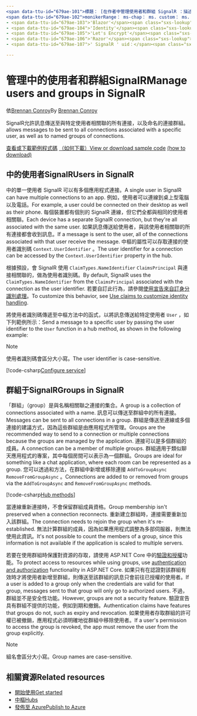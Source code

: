 ```yaml
---
<span data-ttu-id="679ae-101">標題： [在作者中管理使用者和群組 SignalR ：描述：] ASP.NET Core SignalR 使用者和群組管理的總覽。</span><span class="sxs-lookup"><span data-stu-id="679ae-101">title: 'Manage users and groups in SignalR' author: description: 'Overview of ASP.NET Core SignalR User and Group management.'</span></span>
<span data-ttu-id="679ae-102">monikerRange： ms-chap： ms. custom： ms. date： no-loc：</span><span class="sxs-lookup"><span data-stu-id="679ae-102">monikerRange: ms.author: ms.custom: ms.date: no-loc:</span></span>
- <span data-ttu-id="679ae-103">'Blazor'</span><span class="sxs-lookup"><span data-stu-id="679ae-103">'Blazor'</span></span>
- <span data-ttu-id="679ae-104">'Identity'</span><span class="sxs-lookup"><span data-stu-id="679ae-104">'Identity'</span></span>
- <span data-ttu-id="679ae-105">'Let's Encrypt'</span><span class="sxs-lookup"><span data-stu-id="679ae-105">'Let's Encrypt'</span></span>
- <span data-ttu-id="679ae-106">'Razor'</span><span class="sxs-lookup"><span data-stu-id="679ae-106">'Razor'</span></span>
- <span data-ttu-id="679ae-107">' SignalR ' uid：</span><span class="sxs-lookup"><span data-stu-id="679ae-107">'SignalR' uid:</span></span> 

---
```


# <a name="manage-users-and-groups-in-signalr"></a><span data-ttu-id="679ae-108">管理中的使用者和群組SignalR</span><span class="sxs-lookup"><span data-stu-id="679ae-108">Manage users and groups in SignalR</span></span>

<span data-ttu-id="679ae-109">依[Brennan Conroy](https://github.com/BrennanConroy)</span><span class="sxs-lookup"><span data-stu-id="679ae-109">By [Brennan Conroy](https://github.com/BrennanConroy)</span></span>

SignalR<span data-ttu-id="679ae-110">允許訊息傳送至與特定使用者相關聯的所有連接，以及命名的連接群組。</span><span class="sxs-lookup"><span data-stu-id="679ae-110"> allows messages to be sent to all connections associated with a specific user, as well as to named groups of connections.</span></span>

<span data-ttu-id="679ae-111">[查看或下載範例程式碼](https://github.com/dotnet/AspNetCore.Docs/tree/master/aspnetcore/signalr/groups/sample/) [（如何下載）](xref:index#how-to-download-a-sample)</span><span class="sxs-lookup"><span data-stu-id="679ae-111">[View or download sample code](https://github.com/dotnet/AspNetCore.Docs/tree/master/aspnetcore/signalr/groups/sample/) [(how to download)](xref:index#how-to-download-a-sample)</span></span>

## <a name="users-in-signalr"></a><span data-ttu-id="679ae-112">中的使用者SignalR</span><span class="sxs-lookup"><span data-stu-id="679ae-112">Users in SignalR</span></span>

<span data-ttu-id="679ae-113">中的單一使用者 SignalR 可以有多個應用程式連接。</span><span class="sxs-lookup"><span data-stu-id="679ae-113">A single user in SignalR can have multiple connections to an app.</span></span> <span data-ttu-id="679ae-114">例如，使用者可以連線到桌上型電腦以及電話。</span><span class="sxs-lookup"><span data-stu-id="679ae-114">For example, a user could be connected on their desktop as well as their phone.</span></span> <span data-ttu-id="679ae-115">每個裝置都有個別的 SignalR 連線，但它們全都與相同的使用者相關聯。</span><span class="sxs-lookup"><span data-stu-id="679ae-115">Each device has a separate SignalR connection, but they're all associated with the same user.</span></span> <span data-ttu-id="679ae-116">如果訊息傳送給使用者，與該使用者相關聯的所有連接都會收到訊息。</span><span class="sxs-lookup"><span data-stu-id="679ae-116">If a message is sent to the user, all of the connections associated with that user receive the message.</span></span> <span data-ttu-id="679ae-117">中樞的屬性可以存取連接的使用者識別碼 `Context.UserIdentifier` 。</span><span class="sxs-lookup"><span data-stu-id="679ae-117">The user identifier for a connection can be accessed by the `Context.UserIdentifier` property in the hub.</span></span>

<span data-ttu-id="679ae-118">根據預設，會 SignalR 使用 `ClaimTypes.NameIdentifier` `ClaimsPrincipal` 與連接相關聯的，做為使用者識別碼。</span><span class="sxs-lookup"><span data-stu-id="679ae-118">By default, SignalR uses the `ClaimTypes.NameIdentifier` from the `ClaimsPrincipal` associated with the connection as the user identifier.</span></span> <span data-ttu-id="679ae-119">若要自訂此行為，請參閱[使用宣告來自訂身分識別處理](xref:signalr/authn-and-authz#use-claims-to-customize-identity-handling)。</span><span class="sxs-lookup"><span data-stu-id="679ae-119">To customize this behavior, see [Use claims to customize identity handling](xref:signalr/authn-and-authz#use-claims-to-customize-identity-handling).</span></span>

<span data-ttu-id="679ae-120">將使用者識別碼傳遞至中樞方法中的函式，以將訊息傳送給特定使用者 `User` ，如下列範例所示：</span><span class="sxs-lookup"><span data-stu-id="679ae-120">Send a message to a specific user by passing the user identifier to the `User` function in a hub method, as shown in the following example:</span></span>

> [!NOTE]
> <span data-ttu-id="679ae-121">使用者識別碼會區分大小寫。</span><span class="sxs-lookup"><span data-stu-id="679ae-121">The user identifier is case-sensitive.</span></span>

[!code-csharp[Configure service](groups/sample/Hubs/ChatHub.cs?range=29-32)]

## <a name="groups-in-signalr"></a><span data-ttu-id="679ae-122">群組于SignalR</span><span class="sxs-lookup"><span data-stu-id="679ae-122">Groups in SignalR</span></span>

<span data-ttu-id="679ae-123">「群組」（group）是與名稱相關聯之連接的集合。</span><span class="sxs-lookup"><span data-stu-id="679ae-123">A group is a collection of connections associated with a name.</span></span> <span data-ttu-id="679ae-124">訊息可以傳送至群組中的所有連接。</span><span class="sxs-lookup"><span data-stu-id="679ae-124">Messages can be sent to all connections in a group.</span></span> <span data-ttu-id="679ae-125">群組是傳送至連線或多個連接的建議方式，因為這些群組是由應用程式所管理。</span><span class="sxs-lookup"><span data-stu-id="679ae-125">Groups are the recommended way to send to a connection or multiple connections because the groups are managed by the application.</span></span> <span data-ttu-id="679ae-126">連接可以是多個群組的成員。</span><span class="sxs-lookup"><span data-stu-id="679ae-126">A connection can be a member of multiple groups.</span></span> <span data-ttu-id="679ae-127">群組適用于類似聊天應用程式的專案，其中每個房間可以表示為一個群組。</span><span class="sxs-lookup"><span data-stu-id="679ae-127">Groups are ideal for something like a chat application, where each room can be represented as a group.</span></span> <span data-ttu-id="679ae-128">您可以透過和方法，在群組中新增或移除連接 `AddToGroupAsync` `RemoveFromGroupAsync` 。</span><span class="sxs-lookup"><span data-stu-id="679ae-128">Connections are added to or removed from groups via the `AddToGroupAsync` and `RemoveFromGroupAsync` methods.</span></span>

[!code-csharp[Hub methods](groups/sample/Hubs/ChatHub.cs?range=15-27)]

<span data-ttu-id="679ae-129">當連線重新連接時，不會保留群組成員資格。</span><span class="sxs-lookup"><span data-stu-id="679ae-129">Group membership isn't preserved when a connection reconnects.</span></span> <span data-ttu-id="679ae-130">重新建立群組時，連接需要重新加入該群組。</span><span class="sxs-lookup"><span data-stu-id="679ae-130">The connection needs to rejoin the group when it's re-established.</span></span> <span data-ttu-id="679ae-131">無法計算群組的成員，因為如果應用程式調整為多部伺服器，則無法使用此資訊。</span><span class="sxs-lookup"><span data-stu-id="679ae-131">It's not possible to count the members of a group, since this information is not available if the application is scaled to multiple servers.</span></span>

<span data-ttu-id="679ae-132">若要在使用群組時保護對資源的存取，請使用 ASP.NET Core 中的[驗證和授權](xref:signalr/authn-and-authz)功能。</span><span class="sxs-lookup"><span data-stu-id="679ae-132">To protect access to resources while using groups, use [authentication and authorization](xref:signalr/authn-and-authz) functionality in ASP.NET Core.</span></span> <span data-ttu-id="679ae-133">如果只有在認證對該群組有效時才將使用者新增至群組，則傳送至該群組的訊息只會前往已授權的使用者。</span><span class="sxs-lookup"><span data-stu-id="679ae-133">If a user is added to a group only when the credentials are valid for that group, messages sent to that group will only go to authorized users.</span></span> <span data-ttu-id="679ae-134">不過，群組並不是安全性功能。</span><span class="sxs-lookup"><span data-stu-id="679ae-134">However, groups are not a security feature.</span></span> <span data-ttu-id="679ae-135">驗證宣告具有群組不提供的功能，例如到期和撤銷。</span><span class="sxs-lookup"><span data-stu-id="679ae-135">Authentication claims have features that groups do not, such as expiry and revocation.</span></span> <span data-ttu-id="679ae-136">如果使用者存取群組的許可權已被撤銷，應用程式必須明確地從群組中移除使用者。</span><span class="sxs-lookup"><span data-stu-id="679ae-136">If a user's permission to access the group is revoked, the app must remove the user from the group explicitly.</span></span>

> [!NOTE]
> <span data-ttu-id="679ae-137">組名會區分大小寫。</span><span class="sxs-lookup"><span data-stu-id="679ae-137">Group names are case-sensitive.</span></span>

## <a name="related-resources"></a><span data-ttu-id="679ae-138">相關資源</span><span class="sxs-lookup"><span data-stu-id="679ae-138">Related resources</span></span>

* [<span data-ttu-id="679ae-139">開始使用</span><span class="sxs-lookup"><span data-stu-id="679ae-139">Get started</span></span>](xref:tutorials/signalr)
* [<span data-ttu-id="679ae-140">中樞</span><span class="sxs-lookup"><span data-stu-id="679ae-140">Hubs</span></span>](xref:signalr/hubs)
* [<span data-ttu-id="679ae-141">發佈至 Azure</span><span class="sxs-lookup"><span data-stu-id="679ae-141">Publish to Azure</span></span>](xref:signalr/publish-to-azure-web-app)
